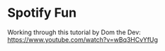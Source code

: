 # Spotify Fun

Working through this tutorial by Dom the Dev: https://www.youtube.com/watch?v=wBq3HCvYfUg
